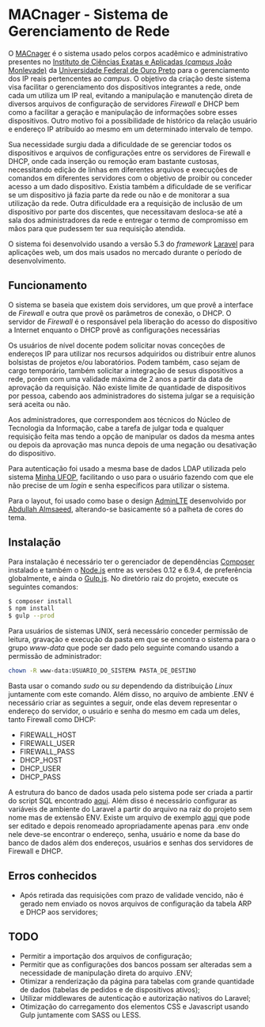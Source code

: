 # MACnager - Sistema de Gerenciamento de Rede


O [MACnager](http://200.239.152.5/macnager/public)
é o sistema usado pelos corpos acadêmico e administrativo presentes no
[Instituto de Ciências Exatas e Aplicadas (*campus* João Monlevade)](http://www.icea.ufop.br)
da [Universidade Federal de Ouro Preto](http://ufop.br) para o gerenciamento
dos IP reais pertencentes ao *campus*. O objetivo da criação deste sistema visa
facilitar o gerenciamento dos dispositivos integrantes a rede, onde cada um
utiliza um IP real, evitando a manipulação e manutenção direta de diversos
arquivos de configuração de servidores *Firewall* e DHCP bem como a facilitar
a geração e manipulação de informações sobre esses dispositivos. Outro motivo
foi a possibilidade de histórico da relação usuário e endereço IP atribuído ao
mesmo em um determinado intervalo de tempo.

Sua necessidade surgiu dada a dificuldade de se gerenciar todos os dispositivos
e arquivos de configurações entre os servidores de Firewall e DHCP, onde cada
inserção ou remoção eram bastante custosas, necessitando edição de linhas em
diferentes arquivos e execuções de comandos em diferentes servidores com o
objetivo de proibir ou conceder acesso a um dado dispositivo. Existia
também a dificuldade de se verificar se um dispositivo já fazia parte da rede ou
não e de monitorar a sua utilização da rede. Outra dificuldade era a requisição
de inclusão de um dispositivo por parte dos discentes, que necessitavam
desloca-se até a sala dos administradores da rede e entregar o termo de
compromisso em mãos para que pudessem ter sua requisição atendida.

O sistema foi desenvolvido usando a versão 5.3 do *framework* [Laravel](https://laravel.com/)
para aplicações web, um dos mais usados no mercado durante o período de
desenvolvimento.

## Funcionamento

O sistema se baseia que existem dois servidores, um que provê a interface de
*Firewall* e outra que provê os parâmetros de conexão, o DHCP. O servidor
de *Firewall* é o responsável pela liberação do acesso do dispositivo a
Internet enquanto o DHCP provê as configurações necessárias

Os usuários de nível docente podem  solicitar novas conceções de endereços IP
para utilizar nos recursos adquiridos ou distribuir entre alunos bolsistas de
projetos e/ou laboratórios. Podem também, caso sejam de cargo temporário, também
solicitar a integração de sesus dispositivos a rede, porém com uma validade
máxima de 2 anos a partir da data de aprovação da requisição. Não existe limite
de quantidade de dispositivos por pessoa, cabendo aos administradores do sistema
julgar se a requisição será aceita ou não.

Aos administradores, que correspondem aos técnicos do Núcleo de Tecnologia da
Informação, cabe a tarefa de julgar toda e qualquer requisição feita mas tendo
a opção de manipular os dados da mesma antes ou depois da aprovação mas nunca
depois de uma negação ou desativação do dispositivo.

Para autenticação foi usado a mesma base de dados LDAP utilizada pelo sistema
[Minha UFOP](http://www.minha.ufop.br), facilitando o uso para o usuário fazendo
com que ele não precise de um *login* e senha específicos para utilizar o sistema.

Para o layout, foi usado como base o design [AdminLTE](https://almsaeedstudio.com/themes/AdminLTE/documentation/index.html)
desenvolvido por [Abdullah Almsaeed](mailto:abdullah@almsaeedstudio.com),
alterando-se basicamente só a palheta de cores do tema.

## Instalação
Para instalação é necessário ter o gerenciador de dependências [Composer](https://getcomposer.org/)
instalado e também o [Node.js](https://nodejs.org/) entre as versões 0.12 e 6.9.4, de preferência globalmente, e ainda o
[Gulp.js](http://gulpjs.com/). No diretório raiz do projeto, execute os seguintes comandos:

```bash
$ composer install
$ npm install
$ gulp --prod
```

Para usuários de sistemas UNIX, será necessário conceder permissão de leitura,
gravação e execução da pasta em que se encontra o sistema para o grupo
*www-data* que pode ser dado pelo seguinte comando usando a permissão de
administrador:

```bash
chown -R www-data:USUARIO_DO_SISTEMA PASTA_DE_DESTINO
```

Basta usar o comando *sudo* ou *su* dependendo da distribuição *Linux*
juntamente com este comando. Além disso, no arquivo de ambiente .ENV é necessário
criar as seguintes a seguir, onde elas devem representar o endereço do servidor,
o usuário e senha do mesmo em cada um deles, tanto Firewall como DHCP:

* FIREWALL_HOST
* FIREWALL_USER
* FIREWALL_PASS
* DHCP_HOST
* DHCP_USER
* DHCP_PASS

A estrutura do banco de dados usada pelo sistema pode ser criada a partir do
script SQL encontrado [aqui](./DUMP_bdarpicea.sql). Além disso é necessário
configurar as variáveis de ambiente do Laravel a partir do arquivo na raiz do
projeto sem nome mas de extensão ENV. Existe um arquivo de exemplo
[aqui](./.env.example) que pode ser editado e depois renomeado apropriadamente
apenas para .env onde nele deve-se encontrar o endereço, senha, usuário e nome
da base do banco de dados além dos endereços, usuários e senhas dos servidores
de Firewall e DHCP.

## Erros conhecidos

* Após retirada das requisições com prazo de validade vencido, não é gerado nem
enviado os novos arquivos de configuração da tabela ARP e DHCP aos servidores;

## TODO

* Permitir a importação dos arquivos de configuração;
* Permitir que as configurações dos bancos possam ser alteradas sem a
necessidade de manipulação direta do arquivo .ENV;
* Otimizar a renderização da página para tabelas com grande quantidade de dados
(tabelas de pedidos e de dispositivos ativos);
* Utilizar middlewares de autenticação e autorização nativos do Laravel;
* Otimização do carregamento dos elementos CSS e Javascript usando Gulp
juntamente com SASS ou LESS.
